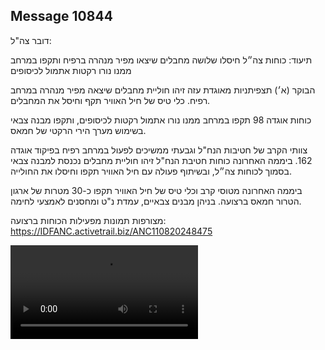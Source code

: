 ## Message 10844

דובר צה"ל:

תיעוד: כוחות צה״ל חיסלו שלושה מחבלים שיצאו מפיר מנהרה ברפיח ותקפו במרחב ממנו נורו רקטות אתמול לכיסופים 

הבוקר (א׳) תצפיתניות מאוגדת עזה זיהו חוליית מחבלים שיצאה מפיר מנהרה במרחב רפיח. כלי טיס של חיל האוויר תקף וחיסל את המחבלים.

כוחות אוגדה 98 תקפו במרחב ממנו נורו אתמול רקטות לכיסופים, ותקפו מבנה צבאי בשימוש מערך הירי הרקטי של חמאס.

צוותי הקרב של חטיבות הנח"ל וגבעתי ממשיכים לפעול במרחב רפיח בפיקוד אוגדה 162. ביממה האחרונה כוחות חטיבת הנח"ל זיהו חוליית מחבלים נכנסת למבנה צבאי בסמוך לכוחות צה״ל, ובשיתוף פעולה עם חיל האוויר תקפו וחיסלו את החולייה.

ביממה האחרונה מטוסי קרב וכלי טיס של חיל האוויר תקפו כ-30 מטרות של ארגון הטרור חמאס ברצועה. בניהן מבנים צבאיים, עמדת נ"ט ומחסנים לאמצעי לחימה.

מצורפות תמונות מפעילות הכוחות ברצועה: https://IDFANC.activetrail.biz/ANC110820248475

![Video](https://data.iron-swords.co.il/2024/August/11/https://data.iron-swords.co.il/2024/August/11/10844/10844_media.mp4)
